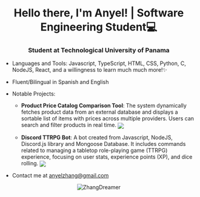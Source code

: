 <h1 align="center">Hello there, I'm Anyel! | Software Engineering Student💻 </h1>
<h3 align="center">Student at Technological University of Panama</h3>

- Languages and Tools: Javascript, TypeScript, HTML, CSS, Python, C, NodeJS, React, and a willingness to learn much much more!✨

- Fluent/Bilingual in Spanish and English
  
- Notable Projects:

  - **Product Price Catalog Comparison Tool**: The system dynamically fetches product data from an external database and displays a sortable list of items with prices across multiple providers. Users can search and filter products in real time. <img align="center" src="https://i.imgur.com/Fe9mitw.png">

  
  - **Discord TTRPG Bot**: A bot created from Javascript, NodeJS, Discord.js library and Mongoose Database. It includes commands related to managing a tabletop role-playing game (TTRPG) experience, focusing on user stats, experience points (XP), and dice rolling. <img align="center" src="https://i.imgur.com/fiRPX56.png">
  
- Contact me at anyelzhang@gmail.com

<div align="center">
    <img align="center" src="https://github-readme-stats.vercel.app/api/top-langs/?username=ZhangDreamer&layout=compact&langs_count=10&theme=gruvbox" alt="ZhangDreamer" />
</div>


